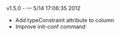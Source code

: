 

v1.5.0 - 一  5/14 17:06:35 2012

- Add typeConstraint attribute to column
- Improve init-conf command
